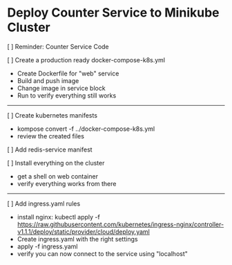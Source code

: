 # Deploy Counter Service to Minikube Cluster

[ ] Reminder: Counter Service Code

[ ] Create a production ready docker-compose-k8s.yml
  - Create Dockerfile for "web" service
  - Build and push image
  - Change image in service block
  - Run to verify everything still works

---

[ ] Create kubernetes manifests
  - kompose convert -f ../docker-compose-k8s.yml
  - review the created files

[ ] Add redis-service manifest

[ ] Install everything on the cluster
  - get a shell on web container
  - verify everything works from there

---

[ ] Add ingress.yaml rules
  - install nginx: kubectl apply -f https://raw.githubusercontent.com/kubernetes/ingress-nginx/controller-v1.1.1/deploy/static/provider/cloud/deploy.yaml
  - Create ingress.yaml with the right settings
  - apply -f ingress.yaml
  - verify you can now connect to the service using "localhost"
